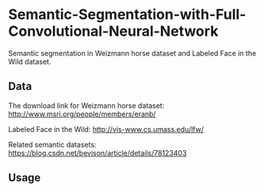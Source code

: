 # Semantic-Segmentation-with-Full-Convolutional-Neural-Network
Semantic segmentation in Weizmann horse dataset and Labeled Face in the Wild dataset.
## Data

The download link for Weizmann horse dataset:
http://www.msri.org/people/members/eranb/

Labeled Face in the Wild:
http://vis-www.cs.umass.edu/lfw/

Related semantic datasets:
https://blog.csdn.net/bevison/article/details/78123403

## Usage
